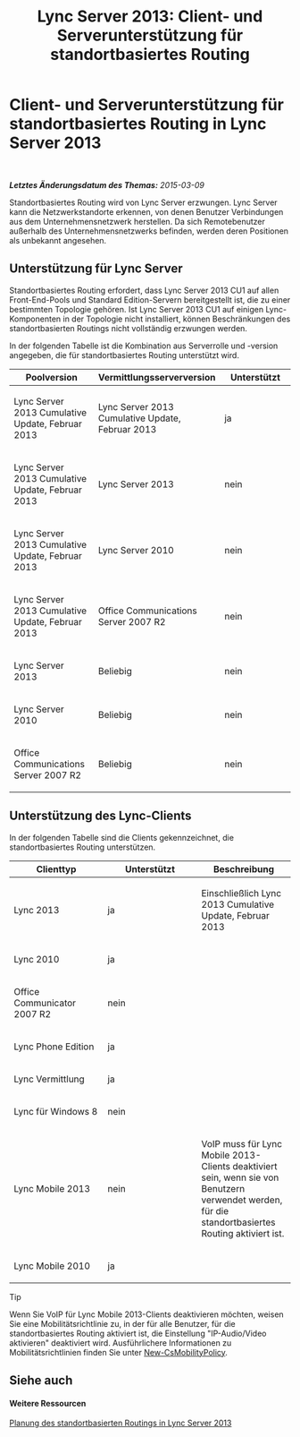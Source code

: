 ﻿---
title: 'Lync Server 2013: Client- und Serverunterstützung für standortbasiertes Routing'
TOCTitle: Client- und Serverunterstützung für standortbasiertes Routing
ms:assetid: 26c2ca3d-026d-4dd7-94fa-15ebb4406953
ms:mtpsurl: https://technet.microsoft.com/de-de/library/JJ994024(v=OCS.15)
ms:contentKeyID: 52056307
ms.date: 05/19/2016
mtps_version: v=OCS.15
ms.translationtype: HT
---

# Client- und Serverunterstützung für standortbasiertes Routing in Lync Server 2013

 

_**Letztes Änderungsdatum des Themas:** 2015-03-09_

Standortbasiertes Routing wird von Lync Server erzwungen. Lync Server kann die Netzwerkstandorte erkennen, von denen Benutzer Verbindungen aus dem Unternehmensnetzwerk herstellen. Da sich Remotebenutzer außerhalb des Unternehmensnetzwerks befinden, werden deren Positionen als unbekannt angesehen.

## Unterstützung für Lync Server

Standortbasiertes Routing erfordert, dass Lync Server 2013 CU1 auf allen Front-End-Pools und Standard Edition-Servern bereitgestellt ist, die zu einer bestimmten Topologie gehören. Ist Lync Server 2013 CU1 auf einigen Lync-Komponenten in der Topologie nicht installiert, können Beschränkungen des standortbasierten Routings nicht vollständig erzwungen werden.

In der folgenden Tabelle ist die Kombination aus Serverrolle und -version angegeben, die für standortbasiertes Routing unterstützt wird.


<table>
<colgroup>
<col style="width: 33%" />
<col style="width: 33%" />
<col style="width: 33%" />
</colgroup>
<thead>
<tr class="header">
<th>Poolversion</th>
<th>Vermittlungsserverversion</th>
<th>Unterstützt</th>
</tr>
</thead>
<tbody>
<tr class="odd">
<td><p>Lync Server 2013 Cumulative Update, Februar 2013</p></td>
<td><p>Lync Server 2013 Cumulative Update, Februar 2013</p></td>
<td><p>ja</p></td>
</tr>
<tr class="even">
<td><p>Lync Server 2013 Cumulative Update, Februar 2013</p></td>
<td><p>Lync Server 2013</p></td>
<td><p>nein</p></td>
</tr>
<tr class="odd">
<td><p>Lync Server 2013 Cumulative Update, Februar 2013</p></td>
<td><p>Lync Server 2010</p></td>
<td><p>nein</p></td>
</tr>
<tr class="even">
<td><p>Lync Server 2013 Cumulative Update, Februar 2013</p></td>
<td><p>Office Communications Server 2007 R2</p></td>
<td><p>nein</p></td>
</tr>
<tr class="odd">
<td><p>Lync Server 2013</p></td>
<td><p>Beliebig</p></td>
<td><p>nein</p></td>
</tr>
<tr class="even">
<td><p>Lync Server 2010</p></td>
<td><p>Beliebig</p></td>
<td><p>nein</p></td>
</tr>
<tr class="odd">
<td><p>Office Communications Server 2007 R2</p></td>
<td><p>Beliebig</p></td>
<td><p>nein</p></td>
</tr>
</tbody>
</table>


## Unterstützung des Lync-Clients

In der folgenden Tabelle sind die Clients gekennzeichnet, die standortbasiertes Routing unterstützen.


<table>
<colgroup>
<col style="width: 33%" />
<col style="width: 33%" />
<col style="width: 33%" />
</colgroup>
<thead>
<tr class="header">
<th>Clienttyp</th>
<th>Unterstützt</th>
<th>Beschreibung</th>
</tr>
</thead>
<tbody>
<tr class="odd">
<td><p>Lync 2013</p></td>
<td><p>ja</p></td>
<td><p>Einschließlich Lync 2013 Cumulative Update, Februar 2013</p></td>
</tr>
<tr class="even">
<td><p>Lync 2010</p></td>
<td><p>ja</p></td>
<td> </td>
</tr>
<tr class="odd">
<td><p>Office Communicator 2007 R2</p></td>
<td><p>nein</p></td>
<td> </td>
</tr>
<tr class="even">
<td><p>Lync Phone Edition</p></td>
<td><p>ja</p></td>
<td> </td>
</tr>
<tr class="odd">
<td><p>Lync Vermittlung</p></td>
<td><p>ja</p></td>
<td> </td>
</tr>
<tr class="even">
<td><p>Lync für Windows 8</p></td>
<td><p>nein</p></td>
<td> </td>
</tr>
<tr class="odd">
<td><p>Lync Mobile 2013</p></td>
<td><p>nein</p></td>
<td><p>VoIP muss für Lync Mobile 2013-Clients deaktiviert sein, wenn sie von Benutzern verwendet werden, für die standortbasiertes Routing aktiviert ist.</p></td>
</tr>
<tr class="even">
<td><p>Lync Mobile 2010</p></td>
<td><p>ja</p></td>
<td> </td>
</tr>
</tbody>
</table>

  


> [!TIP]
> Wenn Sie VoIP für Lync Mobile 2013-Clients deaktivieren möchten, weisen Sie eine Mobilitätsrichtlinie zu, in der für alle Benutzer, für die standortbasiertes Routing aktiviert ist, die Einstellung "IP-Audio/Video aktivieren" deaktiviert wird. Ausführlichere Informationen zu Mobilitätsrichtlinien finden Sie unter <A href="https://docs.microsoft.com/en-us/powershell/module/skype/New-CsMobilityPolicy">New-CsMobilityPolicy</A>.



## Siehe auch

#### Weitere Ressourcen

[Planung des standortbasierten Routings in Lync Server 2013](lync-server-2013-planning-for-location-based-routing.md)

